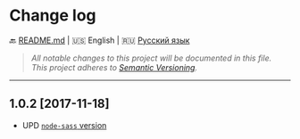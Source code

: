# Change log

:back: [README.md](./README.md) 
|
:us: English
|
:ru: [Русский язык](./CHANGELOG-RU.md)

> _All notable changes to this project will be documented in this file._  
> _This project adheres to [Semantic Versioning](http://semver.org/)._

---

## 1.0.2 [2017-11-18]

- UPD [`node-sass` version](https://github.com/sass/node-sass/releases/tag/v4.7.1)
